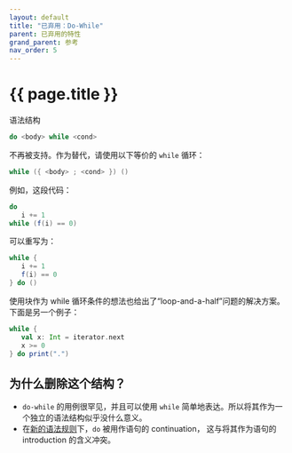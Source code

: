 ```yaml
---
layout: default
title: "已弃用：Do-While"
parent: 已弃用的特性
grand_parent: 参考
nav_order: 5
---
```


# {{ page.title }}

语法结构
```scala
do <body> while <cond>
```
不再被支持。作为替代，请使用以下等价的 `while` 循环：
```scala
while ({ <body> ; <cond> }) ()
```
例如，这段代码：
```scala
do
   i += 1
while (f(i) == 0)
```
可以重写为：
```scala
while {
   i += 1
   f(i) == 0
} do ()
```

使用块作为 while 循环条件的想法也给出了“loop-and-a-half”问题的解决方案。
下面是另一个例子：
```scala
while {
   val x: Int = iterator.next
   x >= 0
} do print(".")
```

## 为什么删除这个结构？

 - `do-while` 的用例很罕见，并且可以使用 `while` 简单地表达。所以将其作为一个独立的语法结构似乎没什么意义。
 - 在[新的语法规则](../other-new-features/control-syntax.md)下，`do` 被用作语句的 continuation，
   这与将其作为语句的 introduction 的含义冲突。
